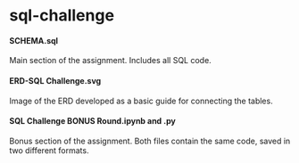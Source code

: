 # sql-challenge

#### SCHEMA.sql
Main section of the assignment. Includes all SQL code.

#### ERD-SQL Challenge.svg
Image of the ERD developed as a basic guide for connecting the tables.

#### SQL Challenge BONUS Round.ipynb and .py
Bonus section of the assignment. Both files contain the same code, saved in two different formats. 

